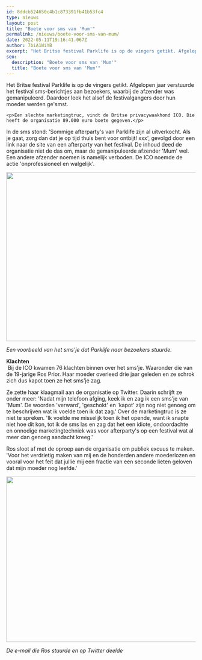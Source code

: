 ```yaml
---
id: 8ddcb524650c4b1c873391fb41b53fc4
type: nieuws
layout: post
title: "Boete voor sms van 'Mum'"
permalink: /nieuws/boete-voor-sms-van-mum/
date: 2022-05-11T19:16:41.067Z
author: 7biA1WiYB
excerpt: "Het Britse festival Parklife is op de vingers getikt. Afgelopen jaar verstuurde het festival sms-berichtjes aan bezoekers, waarbij de afzender was gemanipuleerd. Daardoor leek het alsof de festivalgangers door hun moeder werden ge'smst.  "
seo:
  description: "Boete voor sms van 'Mum'"
  title: "Boete voor sms van 'Mum'"
---
```

Het Britse festival Parklife is op de vingers getikt. Afgelopen jaar verstuurde het festival sms-berichtjes aan bezoekers, waarbij de afzender was gemanipuleerd. Daardoor leek het alsof de festivalgangers door hun moeder werden ge'smst.  

    <p>Een slechte marketingtruc, vindt de Britse privacywaakhond ICO. Die heeft de organisatie 89.000 euro boete gegeven.</p>
<p>In de sms stond: 'Sommige afterparty's van Parklife zijn al uitverkocht. Als je gaat, zorg dan dat je op tijd thuis bent voor ontbijt! xxx', gevolgd door een link naar de site van een afterparty van het festival. De inhoud deed de organisatie niet de das om, maar de gemanipuleerde afzender 'Mum' wel. Een andere afzender noemen is namelijk verboden. De ICO noemde de actie 'onprofessioneel en walgelijk'.</p>
<p><div class="media media-element-container media-default"><div id="file-1192" class="file file-image file-image-png">

        
  
  <div class="content">
    <img height="448" width="560" class="media-element file-default" src="https://7dagen.netlify.app/sites/default/files/45.png" alt="">  </div>

  
</div>
</div>
<p><em>Een voorbeeld van het sms'je dat Parklife naar bezoekers stuurde.</em></p>
<p><strong>Klachten</strong><br> Bij de ICO kwamen 76 klachten binnen over het sms'je. Waaronder die van de 19-jarige Ros Prior. Haar moeder overleed drie jaar geleden en ze schrok zich dus kapot toen ze het sms'je zag.</p>
<p>Ze zette haar klaagmail aan de organisatie op Twitter. Daarin schrijft ze onder meer: 'Nadat mijn telefoon afging, keek ik en zag ik een sms'je van 'Mum'. De woorden 'verward', 'geschokt' en 'kapot' zijn nog niet genoeg om te beschrijven wat ik voelde toen ik dat zag.' Over de marketingtruc is ze niet te spreken. 'Ik voelde me misselijk toen ik het opende, want ik snapte niet hoe dit kon, tot ik de sms las en zag dat het een idiote, ondoordachte en onnodige marketingtechniek was voor afterparty's op een festival wat al meer dan genoeg aandacht kreeg.'</p>
<p>Ros sloot af met de oproep aan de organisatie om publiek excuus te maken. 'Voor het verdrietig maken van mij en de honderden andere moederlozen en vooral voor het feit dat jullie mij een fractie van een seconde lieten geloven dat mijn moeder nog leefde.'</p>
<p><div class="media media-element-container media-default"><div id="file-1195" class="file file-image file-image-png">

        
  
  <div class="content">
    <img height="439" width="560" class="media-element file-default" src="https://7dagen.netlify.app/sites/default/files/46.png" alt="">  </div>

  
</div>
</div>
<p><em>De e-mail die Ros stuurde en op Twitter deelde</em></p>  
